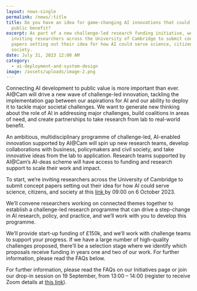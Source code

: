 ```yaml
---
layout: news-single
permalink: /news/:title
title: Do you have an idea for game-changing AI innovations that could deliver
  public benefit?
excerpt: As part of a new challenge-led research funding initiative, we’re
  inviting researchers across the University of Cambridge to submit concept
  papers setting out their idea for how AI could serve science, citizens, and
  society.
date: July 31, 2023 12:00 AM
category:
  - ai-deployment-and-system-design
image: /assets/uploads/image-2.png
---
```

Connecting AI development to public value is more important than ever. AI@Cam will drive a new wave of challenge-led innovation, tackling the implementation gap between our aspirations for AI and our ability to deploy it to tackle major societal challenges. We want to generate new thinking about the role of AI in addressing major challenges, build coalitions in areas of need, and create partnerships to take research from lab to real-world benefit.

An ambitious, multidisciplinary programme of challenge-led, AI-enabled innovation supported by AI@Cam will spin up new research teams, develop collaborations with business, policymakers and civil society, and take innovative ideas from the lab to application. Research teams supported by AI@Cam’s AI-deas scheme will have access to funding and research support to scale their work and impact.

To start, we’re inviting researchers across the University of Cambridge to submit concept papers setting out their idea for how AI could serve science, citizens, and society at this [link ](https://forms.gle/e6jBHyUdbZ3wBV2f7)by 09:00 on 6 October 2023.

We’ll convene researchers working on connected themes together to establish a challenge-led research programme that can drive a step-change in AI research, policy, and practice, and we’ll work with you to develop this programme.

We’ll provide start-up funding of £150k, and we’ll work with challenge teams to support your progress. If we have a large number of high-quality challenges proposed, there’ll be a selection stage where we identify which proposals receive funding in years one and two of our work. For further information, please read the FAQs below.

For further information, please read the FAQs on our Initiatives page or join our drop-in session on 19 September, from 13:00 – 14:00 (register to receive Zoom details at [this link](https://cl-cam-ac-uk.zoom.us/meeting/register/tJEkf--upzsvE9PLQUPgSZCGjBlO_dl-0szF)).